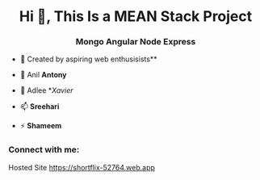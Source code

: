 <h1 align="center">Hi 👋, This Is a MEAN Stack Project</h1>
<h3 align="center">Mongo Angular Node Express</h3> 
 
- 🔭 Created by aspiring web enthusisists** 
  
- 🌱 Anil **Antony**  
  
- 💬 Adlee **Xavier*
 
- 📫  **Sreehari** 
    
- ⚡  **Shameem** 
  
<h3 align="left">Connect with me:</h3> 
<p align="left"> 
</p>
   
Hosted Site
https://shortflix-52764.web.app 
